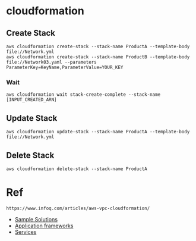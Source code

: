 # cloudformation


## Create Stack
  ```
  aws cloudformation create-stack --stack-name ProductA --template-body file://Network.yml
  aws cloudformation create-stack --stack-name ProductB --template-body file://Network03.yaml --parameters ParameterKey=KeyName,ParameterValue=YOUR_KEY
  ```
### Wait 
  ```
  aws cloudformation wait stack-create-complete --stack-name [INPUT_CREATED_ARN]
  ```

## Update Stack
  ```
  aws cloudformation update-stack --stack-name ProductA --template-body file://Network.yml
  ```

## Delete Stack
  ```
  aws cloudformation delete-stack --stack-name ProductA
  ```

# Ref
  ```
  https://www.infoq.com/articles/aws-vpc-cloudformation/
  ```  

  - [Sample Solutions](https://docs.aws.amazon.com/ko_kr/AWSCloudFormation/latest/UserGuide/sample-templates-applications-ap-northeast-2.html)
  - [Application frameworks](https://docs.aws.amazon.com/AWSCloudFormation/latest/UserGuide/sample-templates-appframeworks-ap-northeast-2.html)
  - [Services](https://docs.aws.amazon.com/AWSCloudFormation/latest/UserGuide/sample-templates-services-ap-northeast-2.html#w2ab1c33c32c13b7)

